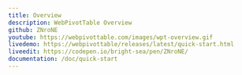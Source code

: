 ```yaml
---
title: Overview
description: WebPivotTable Overview
github: ZNroNE
youtube: https://webpivottable.com/images/wpt-overview.gif
livedemo: https://webpivottable/releases/latest/quick-start.html
liveedit: https://codepen.io/bright-sea/pen/ZNroNE/
documentation: /doc/quick-start
---
```

